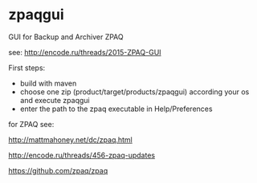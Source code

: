 # zpaqgui
GUI for Backup and Archiver ZPAQ

see: http://encode.ru/threads/2015-ZPAQ-GUI


First steps:

- build with maven
- choose one zip (product/target/products/zpaqgui) according your os and execute zpaqgui
- enter the path to the zpaq executable in Help/Preferences


for ZPAQ see:

http://mattmahoney.net/dc/zpaq.html

http://encode.ru/threads/456-zpaq-updates

https://github.com/zpaq/zpaq
